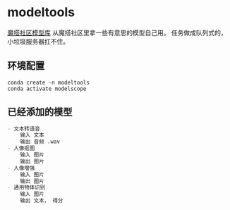 # modeltools

[魔搭社区模型库](https://modelscope.cn/models)
从魔搭社区里拿一些有意思的模型自己用。 任务做成队列式的，小垃圾服务器扛不住。

## 环境配置
~~~shell
conda create -n modeltools
conda activate modelscope
~~~

## 已经添加的模型
```markdown
- 文本转语音
	输入 文本
	输出 音频 .wav
- 人像抠图
	输入 图片
	输出 图片
- 人像增强
	输入 图片
	输出 图片
- 通用物体识别
	输入 图片
	输出 文本， 得分
```